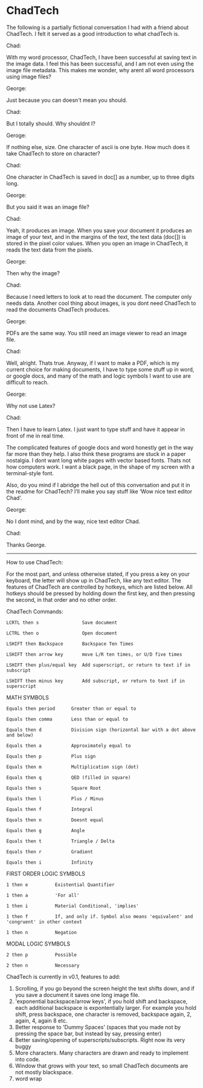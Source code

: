 ChadTech
========

The following is a partially fictional conversation I had with a friend about ChadTech. I felt it served as a good introduction to what chadTech is.

Chad:

With my word processor, ChadTech, I have been successful at saving text in the image data. I feel this has been successful, and I am not even using the image file metadata. This makes me wonder, why arent all word processors using image files?

George:

Just because you can doesn't mean you should.

Chad:

But I totally should. Why shouldnt I?

Geroge:

If nothing else, size. One character of ascii is one byte. How much does it take ChadTech to store on character?

Chad:

One character in ChadTech is saved in doc[] as a number, up to three digits long.

George:

But you said it was an image file?

Chad:

Yeah, it produces an image. When you save your document it produces an image of your text, and in the margins of the text, the text data (doc[]) is stored in the pixel color values. When you open an image in ChadTech, it reads the text data from the pixels.

George:

Then why the image?

Chad: 

Because I need letters to look at to read the document. The computer only needs data. Another cool thing about images, is you dont need ChadTech to read the documents ChadTech produces.

George:

PDFs are the same way. You still need an image viewer to read an image file.

Chad:

Well, alright. Thats true. Anyway, if I want to make a PDF, which is my current choice for making documents, I have to type some stuff up in word, or google docs, and many of the math and logic symbols I want to use are difficult to reach.

George:

Why not use Latex?

Chad:

Then I have to learn Latex. I just want to type stuff and have it appear in front of me in real time. 

The complicated features of google docs and word honestly get in the way far more than they help. I also think these programs are stuck in a paper nostalgia. I dont want long white pages with vector based fonts. Thats not how computers work. I want a black page, in the shape of my screen with a terminal-style font.

Also, do you mind if I abridge the hell out of this conversation and put it in the readme for ChadTech? I’ll make you say stuff like ‘Wow nice text editor Chad’.

George:

No I dont mind, and by the way, nice text editor Chad.

Chad:

Thanks George.

-------------------------------------------------

How to use ChadTech:

For the most part, and unless otherwise stated, if you press a key on your keyboard, the letter will show up in ChadTech, like any text editor. The features of ChadTech are controlled by hotkeys, which are listed below. All hotkeys should be pressed by holding down the first key, and then pressing the second, in that order and no other order.

ChadTech Commands:

	LCRTL then s                Save document

	LCTRL then o                Open document

	LSHIFT then Backspace       Backspace Ten Times

	LSHIFT then arrow key       move L/R ten times, or U/D five times

	LSHIFT then plus/equal key  Add superscript, or return to text if in subscript

	LSHIFT then minus key       Add subscript, or return to text if in superscript
	
MATH SYMBOLS

	Equals then period	    Greater than or equal to
	
	Equals then comma	    Less than or equal to
	
	Equals then d		    Division sign (horizontal bar with a dot above and below)
	
	Equals then a		    Approximately equal to
	
	Equals then p		    Plus sign
	
	Equals then m		    Multiplication sign (dot)
	
	Equals then q		    QED (filled in square)
	
	Equals then s		    Square Root
	
	Equals then l		    Plus / Minus
	
	Equals then f		    Integral
	
	Equals then n		    Doesnt equal
	
	Equals then g		    Angle
	
	Equals then t		    Triangle / Delta
	
	Equals then r		    Gradient
	
	Equals then i		    Infinity

FIRST ORDER LOGIC SYMBOLS

	1 then e          Existential Quantifier

	1 then a          'For all'

	1 then i          Material Conditional, 'implies'

	1 then f          If, and only if. Symbol also means 'equivalent' and 'congruent' in other context

	1 then n          Negation

MODAL LOGIC SYMBOLS

	2 then p          Possible

	2 then n          Necessary

ChadTech is currently in v0.1, features to add:

1. Scrolling, if you go beyond the screen height the text shifts down, and if you save a document it saves one long image file.
2. 'exponential backspace/arrow keys', if you hold shift and backspace, each additional backspace is expontentially larger. For example you hold shift, press backspace, one character is removed, backspace again, 2, again, 4, again 8 etc.
3. Better response to 'Dummy Spaces' (spaces that you made not by pressing the space bar, but instead by say, pressing enter)
4. Better saving/opening of superscripts/subscripts. Right now its very buggy
5. More characters. Many characters are drawn and ready to implement into code.
6. Window that grows with your text, so small ChadTech documents are not mostly blackspace.
7. word wrap
